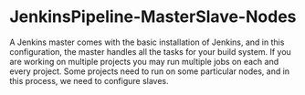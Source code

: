 # JenkinsPipeline-MasterSlave-Nodes
A Jenkins master comes with the basic installation of Jenkins, and in this configuration, the master handles all the tasks for your build system.
If you are working on multiple projects you may run multiple jobs on each and every project. 
Some projects need to run on some particular nodes, and in this process, we need to configure slaves. 
